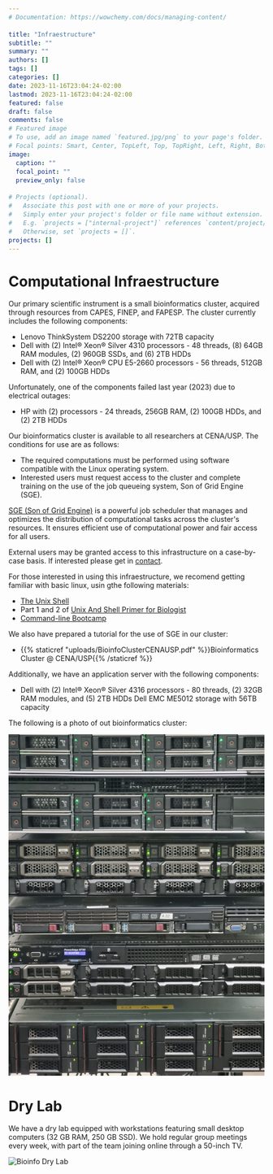 ```yaml
---
# Documentation: https://wowchemy.com/docs/managing-content/

title: "Infraestructure"
subtitle: ""
summary: ""
authors: []
tags: []
categories: []
date: 2023-11-16T23:04:24-02:00
lastmod: 2023-11-16T23:04:24-02:00
featured: false
draft: false
comments: false  
# Featured image
# To use, add an image named `featured.jpg/png` to your page's folder.
# Focal points: Smart, Center, TopLeft, Top, TopRight, Left, Right, BottomLeft, Bottom, BottomRight.
image:
  caption: ""
  focal_point: ""
  preview_only: false

# Projects (optional).
#   Associate this post with one or more of your projects.
#   Simply enter your project's folder or file name without extension.
#   E.g. `projects = ["internal-project"]` references `content/project/deep-learning/index.md`.
#   Otherwise, set `projects = []`.
projects: []
---
```


# Computational Infraestructure

Our primary scientific instrument is a small bioinformatics cluster, acquired through resources from CAPES, FINEP, and FAPESP. The cluster currently includes the following components:

- Lenovo ThinkSystem DS2200 storage with 72TB capacity
- Dell with (2) Intel® Xeon® Silver 4310 processors - 48 threads, (8) 64GB RAM modules, (2) 960GB SSDs, and (6) 2TB HDDs
- Dell with (2) Intel® Xeon® CPU E5-2660 processors - 56 threads, 512GB RAM, and (2) 100GB HDDs

Unfortunately, one of the components failed last year (2023) due to electrical outages:

- HP with (2) processors - 24 threads, 256GB RAM, (2) 100GB HDDs, and (2) 2TB HDDs

Our bioinformatics cluster is available to all researchers at CENA/USP. The conditions for use are as follows:

- The required computations must be performed using software compatible with the Linux operating system.
- Interested users must request access to the cluster and complete training on the use of the job queueing system, Son of Grid Engine (SGE).

[SGE (Son of Grid Engine)](https://gridengine.sourceforge.io/SGE/) is a powerful job scheduler that manages and optimizes the distribution of computational tasks across the cluster's resources. It ensures efficient use of computational power and fair access for all users. 

External users may be granted access to this infrastructure on a case-by-case basis. If interested please get in [contact](/contact/).

For those interested in using this infraestructure, we recomend getting familiar with basic linux, usin gthe following materials:

- [The Unix Shell](https://swcarpentry.github.io/shell-novice/)
- Part 1 and 2 of  [Unix And Shell Primer for Biologist](http://korflab.ucdavis.edu/Unix_and_Perl/current.html)
- [Command-line Bootcamp](http://korflab.ucdavis.edu/bootcamp.html)

We also have prepared a tutorial for the use of SGE in our cluster:

- {{% staticref "uploads/BioinfoClusterCENAUSP.pdf" %}}Bioinformatics Cluster @ CENA/USP{{% /staticref %}}


Additionally, we have an application server with the following components:

- Dell with (2) Intel® Xeon® Silver 4316 processors - 80 threads, (2) 32GB RAM modules, and (5) 2TB HDDs
Dell EMC ME5012 storage with 56TB capacity

The following is a photo of out bioinformatics cluster:

![Bioinfo Cluster](LabBCES_BioinfoCluster.jpg)

# Dry Lab

We have a dry lab equipped with workstations featuring small desktop computers (32 GB RAM, 250 GB SSD). We hold regular group meetings every week, with part of the team joining online through a 50-inch TV.

![Bioinfo Dry Lab](LabBCES_DryLab.jpg)
